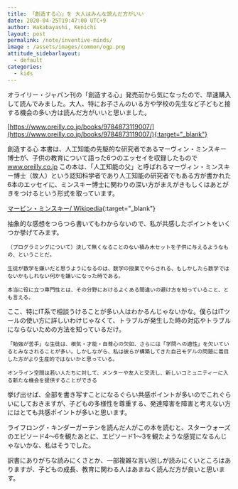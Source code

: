 ```yaml
---
title: 「創造する心」を 大人はみんな読んだ方がいい
date: 2020-04-25T19:47:00 UTC+9
author: Wakabayashi, Kenichi
layout: post
permalink: /note/inventive-minds/
image : /assets/images/common/ogp.png
attitude_sidebarlayout:
  - default
categories:
  - kids
---
```

オライリー・ジャパン刊の「創造する心」発売前から気になったので、早速購入して読んでみました。大人、特にお子さんのいる方や学校の先生など子どもと接する機会の多い方は読んだ方がいいと思いました。

[https://www.oreilly.co.jp/books/9784873119007/](https://www.oreilly.co.jp/books/9784873119007/){:target="_blank"}

創造する心
本書は、人工知能の先駆的な研究者であるマーヴィン・ミンスキー博士が、子供の教育について語った6つのエッセイを収録したもので
www.oreilly.co.jp
この本は、「人工知能の父」と呼ばれるマーヴィン・ミンスキー博士（故人）という認知科学者であり人工知能の研究者でもある方が書かれた6本のエッセイに、ミンスキー博士に関わりの深い方がまえがきもしくはあとがきをつけるという形式を取っています。

[マービン・ミンスキー/ Wikipedia](https://ja.wikipedia.org/wiki/%E3%83%9E%E3%83%BC%E3%83%93%E3%83%B3%E3%83%BB%E3%83%9F%E3%83%B3%E3%82%B9%E3%82%AD%E3%83%BC){:target="_blank"}

抽象的な感想をつらつら書いてもわからないので、私が共感したポイントをいくつか挙げてみます。

```
（プログラミングについて）決して無くなることのない積み木セットを子供に与えるようなもの、ということだ。
```
```
生徒が数学を嫌いだと思うようになるのは、数学の授業でやらされる、もしかしたら数学ではないかもしれない何かを嫌いになった時である。
```
```
本当に役に立つ専門性とは、その分野におけるよくある間違いの避け方を知っていること、とも言える。
```
ここ、特にIT系で相談うけることが多い人はわかるんじゃないかな。僕らはITツールの使い方に詳しいわけじゃなくて、トラブルが発生した時の対応やトラブルにならないための方法を知っているだけ。

```
「勉強が苦手」な生徒は、根気・才能・自尊心の欠如、さらには「学問への適性」を欠いているとみなされることが多い。しかしながら、私は彼らが構築してきた自己モデルの問題に着目した方がより生産的ではないかと思っている。
```
```
オンライン空間は若い人たちに対して、メンターや友人と交流し、新しいコミュニティーに入る新たな機会を提供することができる
```

挙げ出せば、全部を書き写すことになるぐらい共感ポイントが多いのでこれぐらいにしておきますが、子どもの多様性を尊重する、発達障害を障害と考えない方にはとても共感ポイントが多いと思います。

ライフロング・キンダーガーテンを読んだ人がこの本を読むと、スターウォーズのエピソード4〜6を観たあとに、エピソード1〜3を観たような感覚になるんじゃないかな、私はそうでした。

訳書にありがちな読みにくさとか、一部複雑な言い回しが読みにくいところはありますが、子どもの成長、教育に関わる人はあまねく読んだ方が良いと思います。